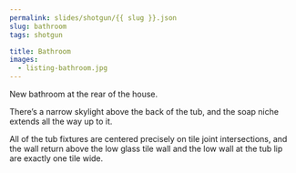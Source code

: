 ```yaml
---
permalink: slides/shotgun/{{ slug }}.json
slug: bathroom
tags: shotgun

title: Bathroom
images:
  - listing-bathroom.jpg
---
```

New bathroom at the rear of the house.

There’s a narrow skylight above the back of the tub, and the soap niche extends all the way up to it.

All of the tub fixtures are centered precisely on tile joint intersections, and the wall return above the low glass tile wall and the low wall at the tub lip are exactly one tile wide.